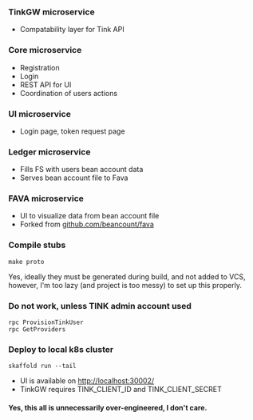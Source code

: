 ### TinkGW microservice
- Compatability layer for Tink API

### Core microservice
- Registration
- Login
- REST API for UI
- Coordination of users actions

### UI microservice
- Login page, token request page


### Ledger microservice
- Fills FS with users bean account data
- Serves bean account file to Fava

### FAVA microservice
- UI to visualize data from bean account file
- Forked from [github.com/beancount/fava](https://github.com/beancount/fava)

### Compile stubs
    make proto

Yes, ideally they must be generated during build, and not added to VCS,
however, I'm too lazy (and project is too messy) to set up this properly.

### Do not work, unless TINK admin account used
    rpc ProvisionTinkUser
    rpc GetProviders

### Deploy to local k8s cluster
    skaffold run --tail
- UI is available on [http://localhost:30002/](http://localhost:30002/)
- TinkGW requires TINK_CLIENT_ID and TINK_CLIENT_SECRET


#### Yes, this all is unnecessarily over-engineered, I don't care.

